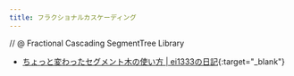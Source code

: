 ```yaml
---
title: フラクショナルカスケーディング
---
```


// @ Fractional Cascading SegmentTree Library

* [ちょっと変わったセグメント木の使い方 \| ei1333の日記](https://ei1333.hateblo.jp/entry/2017/12/14/000000){:target="_blank"}
